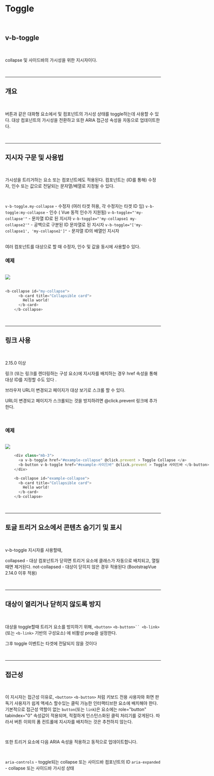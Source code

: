 <!-- prettier-ignore-start -->
# Toggle

<br>

## v-b-toggle

<br>

collapse 및 사이드바의 가시성을 위한 지시자이다.


<br>

---
## 개요

<br>

버튼과 같은 대화형 요소에서 <b-collapse> 및 <b-sidebar> 컴포넌트의 가시성 상태를 toggle하는데 사용할 수 있다.
대상 컴포넌트의 가시성을 전환하고 또한 ARIA 접근성 속성을 자동으로 업데이트한다. 


<br>

---

## 지시자 구문 및 사용법

<br>

가시성을 트리거하는 요소 또는 컴포넌트에도 적용된다. 
컴포넌트는 (ID를 통해) 수정자, 인수 또는 값으로 전달되는 문자열/배열로 지정될 수 있다.

<br>

`v-b-toggle.my-collapse` - 수정자 (여러 타겟 허용, 각 수정자는 타겟 ID 임)
`v-b-toggle:my-collapse` - 인수 ( Vue 동적 인수가 지원됨)
`v-b-toggle="'my-collapse'"` - 문자열 ID로 된 지시자
`v-b-toggle="'my-collapse1 my-collapse2'"` - 공백으로 구분된 ID 문자열로 된 지시자
`v-b-toggle="['my-collapse1', 'my-collapse2']"` - 문자열 ID의 배열인 지시자

<br>
여러 컴포넌트를 대상으로 할 때 수정자, 인수 및 값을 동시에 사용할수 있다.


<br>



### 예제
<br>


<div class="container-fluid mt-4">
  <div class="row">
    <div class="col text-left">
        <img src="/guide-dev/img/fo/4-11-1.png" class="img-thumbnail is-pd-10" style="" />
    </div>
  </div>
</div>


<br>


<div style="width: fit-content;">

```js
<b-collapse id="my-collapse">
      <b-card title="Collapsible card">
        Hello world!
      </b-card>
    </b-collapse>

```
</div>

<br>

---

## 링크 사용 

<br>

2.15.0 이상

링크 (또는 링크를 렌더링하는 구성 요소)에 지시자를 배치하는 경우 href 속성을 통해 대상 ID를 지정할 수도 있다 .

브라우저 URL이 변경되고 페이지가 대상 보기로 스크롤 할 수 있다. 

URL이 변경되고 페이지가 스크롤되는 것을 방지하려면 @click.prevent 링크에 추가한다.

<br>

### 예제
<br>

<div class="container-fluid mt-4">
  <div class="row">
    <div class="col text-left">
        <img src="/guide-dev/img/fo/4-11-3.png" class="img-thumbnail is-pd-10" style="" />
    </div>
  </div>
</div>


<div style="width: fit-content;">

```js
    <div class="mb-3">
      <a v-b-toggle href="#example-collapse" @click.prevent > Toggle Collapse </a>
      <b-button v-b-toggle href="#example-사이드바" @click.prevent > Toggle 사이드바 </b-button>
    </div>
```
</div>

<div style="width: fit-content;">

```js
    <b-collapse id="example-collapse">
      <b-card title="Collapsible card">
        Hello world!
      </b-card>
    </b-collapse>              
```
</div>



<br>

---
## 토글 트리거 요소에서 콘텐츠 숨기기 및 표시
<br>

v-b-toggle 지시자를 사용할때, 

collapsed - 대상 컴포넌트가 닫히면 트리거 요소에 클래스가 자동으로 배치되고, 열릴 때면 제거된다. 
not-collapsed  - 대상이 닫히지 않은 경우 적용된다 (BootstrapVue 2.14.0 이후 적용)


<br>

---

## 대상이 열리거나 닫히지 않도록 방지

<br>

대상을 toggle할때 트리거 요소를 방지하기 위해, 
`<button>` `<b-button>`` <b-link>`(또는 `<b-link>` 기반의 구성요소) 에 비활성 prop을 설정한다.

그후 toggle 이벤트는 타겟에 전달되지 않을 것이다


<br>

---


## 접근성

<br>

이 지시자는 접근성 이유로, `<button>` `<b-button>` 처럼 키보드 전용 사용자와 화면 판독기 사용자가 쉽게 액세스 할수있는 클릭 가능한 인터랙티브한 요소에 배치해야 한다. 
기본적으로 접근성 역할이 없는 `button`(또는 `link`)은 요소에는 role="button" tabindex="0" 속성값이 적용되며, 적절하게 인스턴스화된 클릭 처리기를 갖게된다. 
따라서 버튼 이외의 폼 컨트롤에 지시자를 배치하는 것은 추천하지 않는다.


<br>

또한 트리거 요소에 다음 ARIA 속성을 적용하고 동적으로 업데이트합니다.

<br>

`aria-controls` - toggle되는 collapse 또는 사이드바 컴포넌트의 ID
`aria-expanded` - collapse 또는 사이드바 가시성 상태


<!-- prettier-ignore-end -->
